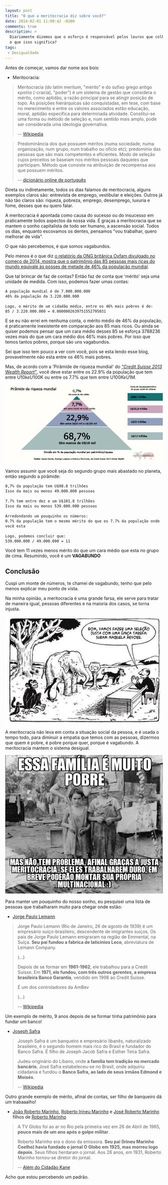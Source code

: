 ```yaml
---
layout: post
title: "O que a meritocracia diz sobre você?"
date: 2014-02-01 11:09:42 -0200
comments: true
description: >
  Diariamente dizemos que o esforço é responsável pelos louros que colhemos,
  o que isso significa?
tags:
 - Desigualdade
---
```


Antes de começar, vamos dar nome aos bois:

 * Meritocracia:

> Meritocracia (do latim meritum, "mérito" e do sufixo grego antigo κρατία
> (-cracía), "poder") é um sistema de gestão que considera o mérito, como
> aptidão, a razão principal para se atingir posição de topo. As posições
> hierárquicas são conquistadas, em tese, com base no merecimento e entre os
> valores associados estão educação, moral, aptidão específica para determinada
> atividade. Constitui-se uma forma ou método de seleção e, num sentido mais
> amplo, pode ser considerada uma ideologia governativa.
>
> -- [Wikipedia][wiki-meritocracia]

> Predominância dos que possuem méritos (numa sociedade, numa organização, num
> grupo, num trabalho ou ofício etc); predomínio das pessoas que são mais
> competentes e eficientes. Modo de seleção cujos preceitos se baseiam nos
> méritos pessoais daqueles que participam. Método que consiste na atribuição
> de recompensa aos que possuem méritos.
>
> -- [dicionário online de português][dicionario-online]

Direta ou indiretamente, todos os dias falamos de meritocracia, alguns exemplos
claros são: entrevista de emprego, vestibular e eleições. Outros já não tão
claros são: riqueza, pobreza, emprego, desemprego, luxuria e fome, desses que
eu quero falar.

A meritocracia é apontada como causa do sucesso ou do insucesso em praticamente
todos aspectos da nossa vida. É graças a meritocracia que se mantem o sonho
capitalista de todo ser humano, a ascensão social. Todos os dias, enquanto
escovamos os dentes, pensamos "vou trabalhar, quero melhorar de vida".

O que não percebemos, é que somos vagabundos.

Pelo menos é o que diz [o relatório da ONG britânica Oxfam divulgado no começo
de 2014, mostra que o patrimônio das 85 pessoas mais ricas do mundo equivale às
posses de metade de 46% da população mundial][relatorio-working-for-few].

Que tal brincar de faz de contas? Então faz de conta que 'mérito' seja uma
unidade de medida. Com isso, podemos fazer umas contas:

```
A população mundial é de 7.000.000.000
46% da população da 3.220.000.000

Logo, o mérito de um cidadão médio, entre os 46% mais pobres é de:
85 / 3.220.000.000 = 0.0000002639751552795031
```

E se eu não errei em nenhuma conta, o mérito médio de 46% da população, é
praticamente inexistente em comparação aos 85 mais ricos. Ou ainda se quiser
podemos pensar que um cara médio desses 85 se esforça 3788236 vezes mais do que
um cara médio dos 46% mais pobres. Por isso que temos tantos pobres, porque
são uns vagabundos.

Sei que isso tem pouco a ver com você, pois se esta lendo esse blog,
provavelmente não esta entre os 46% mais pobres.

Mas, de acordo com a 'Pirâmide de riqueza mundial' do [*"Credit Suisse 2013
Wealth Report"*][credit-suisse-2013-wealth-report], você deve estar entre os
22.9% da população que tem entre U$10k e U$100K ou entre os 7.7% que tem entre
U$100K e U$1M.

![Pirâmide da riqueza mundial](/assets/posts/piramide-riqueza.jpg)

Vamos assumir que você seja do segundo grupo mais abastado no planeta, então
segundo a pirâmide:

```
0,7% da população tem U$98.8 trilhões
Isso da mais ou menos 49.000.000 pessoas

7.7% tem entre dez e um U$101.8 trilhões
Isso da mais ou menos 539.000.000 pessoas

Arredondando um pouquinho os números:
0.7% da população tem o mesmo mérito do que os 7.7% da população onde você esta

Logo, podemos concluir que:
539.000.000 / 49.000.000 = 11
```

Você tem 11 vezes menos mérito do que um cara médio que esta no grupo de cima.
Resumindo, você é um __VAGABUNDO__


## Conclusão

Cuspi um monte de números, te chamei de vagabundo, tenho que pelo menos
explicar meu ponto de vista.

Na minha opinião, a meritocracia é uma grande farsa, ele serve para tratar de
maneira igual, pessoas diferentes e na maioria dos casos, se torna injusta.

![Seleção justa](/assets/posts/selecao_justa.jpg)

A meritocracia não leva em conta a situação social da pessoa, e é usada o tempo
todo, para diminuir a empatia que temos com as pessoas, dizermos que quem é
pobre, é pobre porque quer, porque é vagabundo. A meritocracia mantem o sistema
desigual.

![Meritocracia não da chance aos pobres](/assets/posts/pobre-meritocracia.png)


Para manter um pouquinho do nosso sonho, eu pesquisei uma lista de pessoas que
trabalharam muito para chegar onde estão:

 - [Jorge Paulo Lemann][wiki-lemann]

> Jorge Paulo Lemann (Rio de Janeiro, 26 de agosto de 1939) é um empresário
> suíço-brasileiro, descendente de imigrantes suiços. Os pais de Jorge Paulo
> Lemann emigraram na região de Emmental, na Suíça. __Seu pai fundou a fabrica
> de laticínios Leco__, abreviatura de Lemann Company.
>
> (...)
>
> Depois de se formar em __1961-1962__, ele trabalhou para a Credit Suisse. Em
> __1971, ele fundou, com três outros gerentes, a empresa brasileira Banco
> Garantia__, vendido em 1998 ao Credit Suisse.
>
> É um dos controladores da AmBev
>
> (...)
>
> -- [Wikipedia][wiki-lemann]

Um exemplo de mérito, 9 anos depois de se formar tinha patrimônio para fundar
um banco!

 - [Joseph Safra][wiki-safra]

> Joseph Safra é um banqueiro e empresário libanês, naturalizado brasileiro, é
> o segundo homem mais rico do Brasil e fundador do Banco Safra. É filho de
> Joseph Jacob Safra e Esther Teira Safra.
>
> Judeu originário do Líbano, onde __a família tem tradição no mercado
> bancário__, José Safra estabeleceu-se no Brasil, onde adquiriu cidadania e
> fundou o __Banco Safra, ao lado de seus irmãos Edmond e Moisés__.
>
> -- [Wikipedia][wiki-safra]

Outro grande exemplo de mérito, afinal de contas, ser filho de banqueiro dá
um trabaaalho!

 - [João Roberto Marinho][wiki-joao-marinho],
 [Roberto Irineu Marinho][wiki-irineu-marinho] e
 [José Roberto Marinho][wiki-jose-marinho] filhos de
 [Roberto Marinho][wiki-marinho]

> A TV Globo foi ao ar no Rio pela primeira vez em 26 de Abril de 1965,
>__pouco mais de um ano após o golpe militar__.
>
> Roberto Marinho era o dono da emissora. __Seu pai (Irineu Marinho Coelho)
> havia fundado o jornal O Globo em 1925, mas morreu logo depois__. Seus filhos
> herdaram o jornal. Aos 26 anos, em 1931, Roberto Marinho tornou-se diretor do
> jornal.
>
> -- [Além do Cidadão Kane][cidadao-kane]

Acho que estou percebendo um padrão.

[wiki-meritocracia]: http://pt.wikipedia.org/wiki/Meritocracia
[dicionario-online]: http://www.dicio.com.br/meritocracia/
[relatorio-working-for-few]: http://www.bbc.co.uk/portuguese/noticias/2014/01/140120_riqueza_relatorio_oxfam_fn.shtml
[credit-suisse-2013-wealth-report]: http://operamundi.uol.com.br/conteudo/reportagens/31831/mapa+da+desigualdade+em+2013+07%25+da+populacao+detem+41%25+da+riqueza+mundial.shtml
[wiki-lemann]: https://pt.wikipedia.org/wiki/Jorge_Paulo_Lemann
[wiki-safra]: https://pt.wikipedia.org/wiki/Joseph_Safra
[wiki-marinho]: http://pt.wikipedia.org/wiki/Roberto_Marinho
[wiki-joao-marinho]: https://pt.wikipedia.org/wiki/Jo%C3%A3o_Roberto_Marinho
[wiki-irineu-marinho]: http://pt.wikipedia.org/wiki/Roberto_Irineu_Marinho
[wiki-jose-marinho]: http://pt.wikipedia.org/wiki/Jos%C3%A9_Roberto_Marinho
[cidadao-kane]: http://youtu.be/77TKLQ1op34?t=22m
